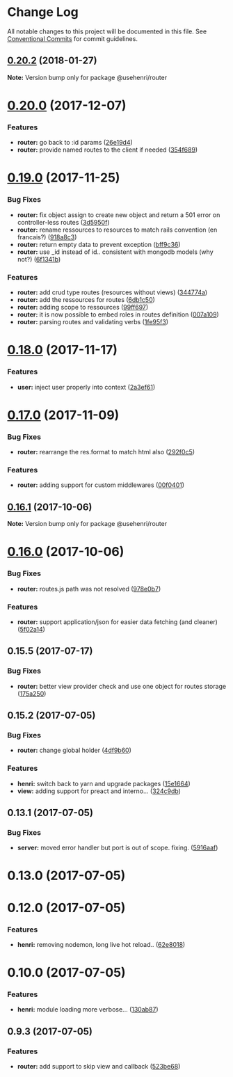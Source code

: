 # Change Log

All notable changes to this project will be documented in this file.
See [Conventional Commits](https://conventionalcommits.org) for commit guidelines.

<a name="0.20.2"></a>
## [0.20.2](https://github.com/usehenri/henri/compare/v0.20.1...v0.20.2) (2018-01-27)




**Note:** Version bump only for package @usehenri/router

<a name="0.20.0"></a>
# [0.20.0](https://github.com/usehenri/henri/compare/v0.19.0...v0.20.0) (2017-12-07)


### Features

* **router:** go back to :id params ([26e19d4](https://github.com/usehenri/henri/commit/26e19d4))
* **router:** provide named routes to the client if needed ([354f689](https://github.com/usehenri/henri/commit/354f689))




<a name="0.19.0"></a>
# [0.19.0](https://github.com/usehenri/henri/compare/v0.18.0...v0.19.0) (2017-11-25)


### Bug Fixes

* **router:** fix object assign to create new object and return a 501 error on controller-less routes ([3d5950f](https://github.com/usehenri/henri/commit/3d5950f))
* **router:** rename ressources to resources to match rails convention (en francais?) ([918a8c3](https://github.com/usehenri/henri/commit/918a8c3))
* **router:** return empty data to prevent exception ([bff9c36](https://github.com/usehenri/henri/commit/bff9c36))
* **router:** use _id instead of id.. consistent with mongodb models (why not?) ([6f1341b](https://github.com/usehenri/henri/commit/6f1341b))


### Features

* **router:** add crud type routes (resources without views) ([344774a](https://github.com/usehenri/henri/commit/344774a))
* **router:** add the ressources for routes ([6db1c50](https://github.com/usehenri/henri/commit/6db1c50))
* **router:** adding scope to ressources ([99ff697](https://github.com/usehenri/henri/commit/99ff697))
* **router:** it is now possible to embed roles in routes definition ([007a109](https://github.com/usehenri/henri/commit/007a109))
* **router:** parsing routes and validating verbs ([1fe95f3](https://github.com/usehenri/henri/commit/1fe95f3))




<a name="0.18.0"></a>
# [0.18.0](https://github.com/usehenri/henri/compare/v0.17.0...v0.18.0) (2017-11-17)


### Features

* **user:** inject user properly  into context ([2a3ef61](https://github.com/usehenri/henri/commit/2a3ef61))




<a name="0.17.0"></a>
# [0.17.0](https://github.com/usehenri/henri/compare/v0.16.1...v0.17.0) (2017-11-09)


### Bug Fixes

* **router:** rearrange the res.format to match html also ([292f0c5](https://github.com/usehenri/henri/commit/292f0c5))


### Features

* **router:** adding support for custom middlewares ([00f0401](https://github.com/usehenri/henri/commit/00f0401))




<a name="0.16.1"></a>
## [0.16.1](https://github.com/usehenri/henri/compare/v0.16.0...v0.16.1) (2017-10-06)




**Note:** Version bump only for package @usehenri/router

<a name="0.16.0"></a>
# [0.16.0](https://github.com/usehenri/henri/compare/v0.15.5...v0.16.0) (2017-10-06)


### Bug Fixes

* **router:** routes.js path was not resolved ([978e0b7](https://github.com/usehenri/henri/commit/978e0b7))


### Features

* **router:** support application/json for easier data fetching (and cleaner) ([5f02a14](https://github.com/usehenri/henri/commit/5f02a14))




<a name="0.15.5"></a>
## 0.15.5 (2017-07-17)


### Bug Fixes

* **router:** better view provider check and use one object for routes storage ([175a250](https://github.com/usehenri/henri/commit/175a250))



<a name="0.15.2"></a>
## 0.15.2 (2017-07-05)


### Bug Fixes

* **router:** change global holder ([4df9b60](https://github.com/usehenri/henri/commit/4df9b60))


### Features

* **henri:** switch back to yarn and upgrade packages ([15e1664](https://github.com/usehenri/henri/commit/15e1664))
* **view:** adding support for preact and interno... ([324c9db](https://github.com/usehenri/henri/commit/324c9db))



<a name="0.13.1"></a>
## 0.13.1 (2017-07-05)


### Bug Fixes

* **server:** moved error handler but port is out of scope. fixing. ([5916aaf](https://github.com/usehenri/henri/commit/5916aaf))



<a name="0.13.0"></a>
# 0.13.0 (2017-07-05)



<a name="0.12.0"></a>
# 0.12.0 (2017-07-05)


### Features

* **henri:** removing nodemon, long live hot reload.. ([62e8018](https://github.com/usehenri/henri/commit/62e8018))



<a name="0.10.0"></a>
# 0.10.0 (2017-07-05)


### Features

* **henri:** module loading more verbose... ([130ab87](https://github.com/usehenri/henri/commit/130ab87))



<a name="0.9.3"></a>
## 0.9.3 (2017-07-05)


### Features

* **router:** add support to skip view and callback ([523be68](https://github.com/usehenri/henri/commit/523be68))
